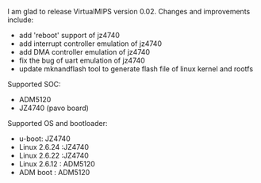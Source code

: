 I am glad to release VirtualMIPS version 0.02. Changes and improvements include:
  * add 'reboot' support of jz4740
  * add interrupt controller emulation of jz4740
  * add DMA controller emulation of jz4740
  * fix the bug of uart emulation of jz4740
  * update mknandflash tool to generate flash file of linux kernel and rootfs

Supported SOC:
  * ADM5120
  * JZ4740 (pavo board)

Supported OS and bootloader:
  * u-boot: JZ4740
  * Linux 2.6.24 :JZ4740
  * Linux 2.6.22 :JZ4740
  * Linux 2.6.12 : ADM5120
  * ADM boot : ADM5120